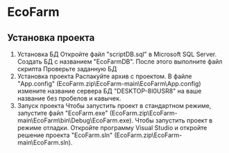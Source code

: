 # EcoFarm
## Установка проекта
1. Установка БД
Откройте файл "scriptDB.sql" в Microsoft SQL Server. Создать БД с названием "EcoFarmDB". После этого выполните файл скрипта
Проверьте заданную БД
2. Установка проекта
Распакуйте архив с проектом. В файле "App.config" (EcoFarm.zip\EcoFarm-main\EcoFarm\App.config) измените название сервера БД "DESKTOP-8I0USR8" на ваше название без пробелов и кавычек.
3. Запуск проекта
Чтобы запустить проект в стандартном режиме, запустите файл "EcoFarm.exe" (EcoFarm.zip\EcoFarm-main\EcoFarm\bin\Debug\EcoFarm.exe).
Чтобы запустить проект в режиме отладки. Откройте программу Visual Studio и откройте решение проекта "EcoFarm.sln" (EcoFarm.zip\EcoFarm-main\EcoFarm.sln).
